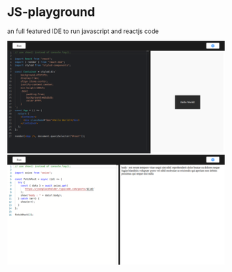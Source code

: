 # JS-playground

an full featured IDE to run javascript and reactjs code

<img src='./1.png' />
<img src='./2.png' />
